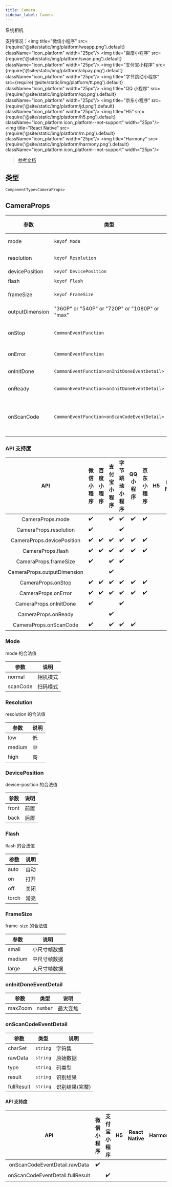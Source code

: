 ```yaml
---
title: Camera
sidebar_label: Camera
---
```


系统相机

支持情况：<img title="微信小程序" src={require('@site/static/img/platform/weapp.png').default} className="icon_platform" width="25px"/> <img title="百度小程序" src={require('@site/static/img/platform/swan.png').default} className="icon_platform" width="25px"/> <img title="支付宝小程序" src={require('@site/static/img/platform/alipay.png').default} className="icon_platform" width="25px"/> <img title="字节跳动小程序" src={require('@site/static/img/platform/tt.png').default} className="icon_platform" width="25px"/> <img title="QQ 小程序" src={require('@site/static/img/platform/qq.png').default} className="icon_platform" width="25px"/> <img title="京东小程序" src={require('@site/static/img/platform/jd.png').default} className="icon_platform" width="25px"/> <img title="H5" src={require('@site/static/img/platform/h5.png').default} className="icon_platform icon_platform--not-support" width="25px"/> <img title="React Native" src={require('@site/static/img/platform/rn.png').default} className="icon_platform" width="25px"/> <img title="Harmony" src={require('@site/static/img/platform/harmony.png').default} className="icon_platform icon_platform--not-support" width="25px"/>

> [参考文档](https://developers.weixin.qq.com/miniprogram/dev/component/camera.html)

## 类型

```tsx
ComponentType<CameraProps>
```

## CameraProps

| 参数 | 类型 | 默认值 | 必填 | 说明 |
| --- | --- | :---: | :---: | --- |
| mode | `keyof Mode` | `"normal"` | 否 | 模式，有效值为normal, scanCode |
| resolution | `keyof Resolution` | `"medium"` | 否 | 分辨率，不支持动态修改 |
| devicePosition | `keyof DevicePosition` | `"back"` | 否 | 摄像头朝向 |
| flash | `keyof Flash` | `"auto"` | 否 | 闪光灯 |
| frameSize | `keyof FrameSize` | `"medium"` | 否 | 指定期望的相机帧数据尺寸 |
| outputDimension | "360P" or "540P" or "720P" or "1080P" or "max" | `"720P"` | 否 | 相机拍照，录制的分辨率。 |
| onStop | `CommonEventFunction` |  | 否 | 摄像头在非正常终止时触发，<br />如退出后台等情况 |
| onError | `CommonEventFunction` |  | 否 | 用户不允许使用摄像头时触发 |
| onInitDone | `CommonEventFunction<onInitDoneEventDetail>` |  | 否 | 相机初始化完成时触发 |
| onReady | `CommonEventFunction<onInitDoneEventDetail>` |  | 否 | 相机初始化成功时触发。 |
| onScanCode | `CommonEventFunction<onScanCodeEventDetail>` |  | 否 | 在成功识别到一维码时触发，<br />仅在 mode="scanCode" 时生效 |

### API 支持度

| API | 微信小程序 | 百度小程序 | 支付宝小程序 | 字节跳动小程序 | QQ 小程序 | 京东小程序 | H5 | React Native | Harmony |
| :---: | :---: | :---: | :---: | :---: | :---: | :---: | :---: | :---: | :---: |
| CameraProps.mode | ✔️ |  | ✔️ | ✔️ | ✔️ | ✔️ |  | ✔️ |  |
| CameraProps.resolution | ✔️ |  |  | ✔️ |  |  |  |  |  |
| CameraProps.devicePosition | ✔️ | ✔️ | ✔️ | ✔️ | ✔️ | ✔️ |  | ✔️ |  |
| CameraProps.flash | ✔️ | ✔️ | ✔️ | ✔️ | ✔️ | ✔️ |  | ✔️ |  |
| CameraProps.frameSize | ✔️ |  | ✔️ | ✔️ |  |  |  |  |  |
| CameraProps.outputDimension |  |  | ✔️ |  |  |  |  |  |  |
| CameraProps.onStop | ✔️ | ✔️ | ✔️ | ✔️ | ✔️ | ✔️ |  | ✔️ |  |
| CameraProps.onError | ✔️ | ✔️ | ✔️ | ✔️ | ✔️ | ✔️ |  | ✔️ |  |
| CameraProps.onInitDone | ✔️ |  |  | ✔️ |  |  |  | ✔️ |  |
| CameraProps.onReady |  |  | ✔️ |  |  |  |  |  |  |
| CameraProps.onScanCode | ✔️ |  | ✔️ | ✔️ | ✔️ |  |  | ✔️ |  |

### Mode

mode 的合法值

| 参数 | 说明 |
| --- | --- |
| normal | 相机模式 |
| scanCode | 扫码模式 |

### Resolution

resolution 的合法值

| 参数 | 说明 |
| --- | --- |
| low | 低 |
| medium | 中 |
| high | 高 |

### DevicePosition

device-position 的合法值

| 参数 | 说明 |
| --- | --- |
| front | 前置 |
| back | 后置 |

### Flash

flash 的合法值

| 参数 | 说明 |
| --- | --- |
| auto | 自动 |
| on | 打开 |
| off | 关闭 |
| torch | 常亮 |

### FrameSize

frame-size 的合法值

| 参数 | 说明 |
| --- | --- |
| small | 小尺寸帧数据 |
| medium | 中尺寸帧数据 |
| large | 大尺寸帧数据 |

### onInitDoneEventDetail

| 参数 | 类型 | 说明 |
| --- | --- | --- |
| maxZoom | `number` | 最大变焦 |

### onScanCodeEventDetail

| 参数 | 类型 | 说明 |
| --- | --- | --- |
| charSet | `string` | 字符集 |
| rawData | `string` | 原始数据 |
| type | `string` | 码类型 |
| result | `string` | 识别结果 |
| fullResult | `string` | 识别结果(完整) |

#### API 支持度

| API | 微信小程序 | 支付宝小程序 | H5 | React Native | Harmony |
| :---: | :---: | :---: | :---: | :---: | :---: |
| onScanCodeEventDetail.rawData | ✔️ |  |  |  |  |
| onScanCodeEventDetail.fullResult |  | ✔️ |  |  |  |
